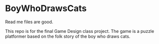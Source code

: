 # BoyWhoDrawsCats

Read me files are good.

This repo is for the final Game Design class project. The game is a puzzle platformer based on the folk story of the boy who draws cats.
